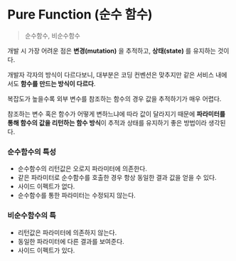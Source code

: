 Pure Function (순수 함수)
=====
> 순수함수, 비순수함수
    
개발 시 가장 어려운 점은 **변경(mutation)** 을 추적하고, **상태(state)** 를 유지하는 것이다.
  
개발자 각자의 방식이 다르다보니, 대부분은 코딩 컨벤션은 맞추지만 같은 서비스 내에서도 **함수를 만드는 방식이 다르다**.
  
복잡도가 높을수록 외부 변수를 참조하는 함수의 경우 값을 추적하기가 매우 어렵다.
  
참조하는 변수 혹은 함수가 어떻게 변하느냐에 따라 값이 달라지기 때문에 **파라미터를 통해 함수의 값을 리턴하는 함수 방식**이 추적과 상태를 유지하기 좋은 방법이라 생각된다.
  
### 순수함수의 특성
- 순수함수의 리턴값은 오로지 파라미터에 의존한다.
- 같은 파라미터로 순수함수를 호출한 경우 항상 동일한 결과 값을 얻을 수 있다.
- 사이드 이펙트가 없다.
- 순수함수를 통한 파라미터는 수정되지 않는다.
  
### 비순수함수의 특
- 리턴값은 파라미터에 의존하지 않는다.
- 동일한 파라미터에 다른 결과를 보여준다.
- 사이드 이펙트가 있다.
